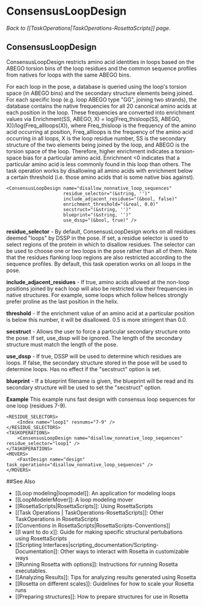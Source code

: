 # ConsensusLoopDesign
*Back to [[TaskOperations|TaskOperations-RosettaScripts]] page.*
## ConsensusLoopDesign

ConsensusLoopDesign restricts amino acid identities in loops based on the ABEGO torsion bins of the loop residues and the common sequence profiles from natives for loops with the same ABEGO bins. 

For each loop in the pose, a database is queried using the loop's torsion space (in ABEGO bins) and the secondary structure elements being joined. For each specific loop (e.g. loop ABEGO type "GG", joining two strands), the database contains the native frequencies for all 20 canonical amino acids at each position in the loop. These frequencies are converted into enrichment values via Enrichment(SS, ABEGO, X) = log(Freq_thisloop(SS, ABEGO, X))/log(Freq_allloops(X)), where Freq_thisloop is the frequency of the amino acid occurring at position, Freq_allloops is the frequency of the amino acid occurring in all loops, X is the loop residue number, SS is the secondary structure of the two elements being joined by the loop, and ABEGO is the torsion space of the loop.  Therefore, higher enrichment indicates a torsion-space bias for a particular amino acid. Enrichment <0 indicates that a particular amino acid is less commonly found in this loop than others.  The task operation works by disallowing all amino acids with enrichment below a certain threshold (i.e. those amino acids that is some native bias against).

    <ConsensusLoopDesign name="disallow_nonnative_loop_sequences"
                         residue_selector="(&string, '')"
                         include_adjacent_residues="(&bool, false)"
                         enrichment_threshold="(&real, 0.0)"
                         secstruct="(&string, '')"
                         blueprint="(&string, '')"
                         use_dssp="(&bool, true)" />

**residue_selector** - By default, ConsensusLoopDesign works on all residues deemed "loops" by DSSP in the pose. If set, a residue selector is used to select regions of the protein in which to disallow residues. The selector can be used to choose one or two loops in the pose rather than all of them. Note that the residues flanking loop regions are also restricted according to the sequence profiles. By default, this task operation works on all loops in the pose.

**include_adjacent_residues** - If true, amino acids allowed at the non-loop positions joined by each loop will also be restricted via their frequencies in native structures.  For example, some loops which follow helices strongly prefer proline as the last position in the helix.

**threshold** - If the enrichment value of an amino acid at a particular position is below this number, it will be disallowed. 0.5 is more stringent than 0.0.

**secstruct** - Allows the user to force a particular secondary structure onto the pose. If set, use_dssp will be ignored. The length of the secondary structure must match the length of the pose.

**use_dssp** - If true, DSSP will be used to determine which residues are loops.  If false, the secondary structure stored in the pose will be used to determine loops.  Has no effect if the "secstruct" option is set.

**blueprint** - If a blueprint filename is given, the blueprint will be read and its secondary structure will be used to set the "secstruct" option.


**Example**  This example runs fast design with consensus loop sequences for one loop (residues 7-9).

    <RESIDUE_SELECTORS>
        <Index name="loop1" resnums="7-9" />
    </RESIDUE_SELECTORS>
    <TASKOPERATIONS>
        <ConsensusLoopDesign name="disallow_nonnative_loop_sequences" residue_selector="loop1" />
    </TASKOPERATIONS>
    <MOVERS>
        <FastDesign name="design" task_operations="disallow_nonnative_loop_sequences" />
    </MOVERS>


##See Also

* [[Loop modeling|loopmodel]]: An application for modeling loops
* [[LoopModelerMover]]: A loop modeling mover
* [[RosettaScripts|RosettaScripts]]: Using RosettaScripts
* [[Task Operations | TaskOperations-RosettaScripts]]: Other TaskOperations in RosettaScripts
* [[Conventions in RosettaScripts|RosettaScripts-Conventions]]
* [[I want to do x]]: Guide for making specific structural pertubations using RosettaScripts
* [[Scripting Interfaces|scripting_documentation/Scripting-Documentation]]: Other ways to interact with Rosetta in customizable ways
* [[Running Rosetta with options]]: Instructions for running Rosetta executables.
* [[Analyzing Results]]: Tips for analyzing results generated using Rosetta
* [[Rosetta on different scales]]: Guidelines for how to scale your Rosetta runs
* [[Preparing structures]]: How to prepare structures for use in Rosetta
